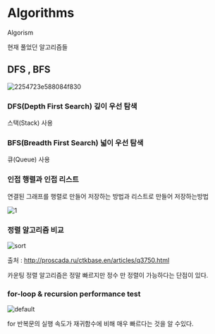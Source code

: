# Algorithms
Algorism

현재 풀었던 알고리즘들


## DFS , BFS

![2254723e588084f830](https://user-images.githubusercontent.com/19161231/50072549-eec6fe00-0218-11e9-9a97-f4970d7df7b1.gif)

### DFS(Depth First Search) 깊이 우선 탐색
스택(Stack) 사용

### BFS(Breadth First Search) 넓이 우선 탐색
큐(Queue) 사용

### 인접 행렬과 인접 리스트
연결된 그래프를 행렬로 만들어 저장하는 방법과 리스트로 만들어 저장하는방법

![1](https://user-images.githubusercontent.com/19161231/50076179-53d42100-0224-11e9-911a-5b0d1b580ef7.png)

### 정렬 알고리즘 비교

![sort](https://user-images.githubusercontent.com/19161231/50416513-74bff600-0864-11e9-9619-dcc9ba58d78e.png)

출처 : http://proscada.ru/ctkbase.en/articles/q3750.html

카운팅 정렬 알고리즘은 정말 빠르지만 정수 만 정렬이 가능하다는 단점이 있다. 

### for-loop & recursion performance test

![default](https://user-images.githubusercontent.com/19161231/50432682-d50f7000-0916-11e9-9b42-10de9e68de71.PNG)

for 반복문의 실행 속도가 재귀함수에 비해 매우 빠르다는 것을 알 수있다.

